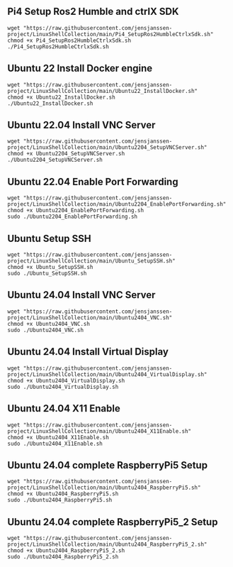 
## Pi4 Setup Ros2 Humble and ctrlX SDK
```
wget "https://raw.githubusercontent.com/jensjanssen-project/LinuxShellCollection/main/Pi4_SetupRos2HumbleCtrlxSdk.sh"
chmod +x Pi4_SetupRos2HumbleCtrlxSdk.sh
./Pi4_SetupRos2HumbleCtrlxSdk.sh
```

## Ubuntu 22 Install Docker engine
```
wget "https://raw.githubusercontent.com/jensjanssen-project/LinuxShellCollection/main/Ubuntu22_InstallDocker.sh"
chmod +x Ubuntu22_InstallDocker.sh
./Ubuntu22_InstallDocker.sh
```

## Ubuntu 22.04 Install VNC Server
```
wget "https://raw.githubusercontent.com/jensjanssen-project/LinuxShellCollection/main/Ubuntu2204_SetupVNCServer.sh"
chmod +x Ubuntu2204_SetupVNCServer.sh
./Ubuntu2204_SetupVNCServer.sh
```

## Ubuntu 22.04 Enable Port Forwarding
```
wget "https://raw.githubusercontent.com/jensjanssen-project/LinuxShellCollection/main/Ubuntu2204_EnablePortForwarding.sh"
chmod +x Ubuntu2204_EnablePortForwarding.sh
sudo ./Ubuntu2204_EnablePortForwarding.sh
```

## Ubuntu Setup SSH
```
wget "https://raw.githubusercontent.com/jensjanssen-project/LinuxShellCollection/main/Ubuntu_SetupSSH.sh"
chmod +x Ubuntu_SetupSSH.sh
sudo ./Ubuntu_SetupSSH.sh
```

## Ubuntu 24.04 Install VNC Server
```
wget "https://raw.githubusercontent.com/jensjanssen-project/LinuxShellCollection/main/Ubuntu2404_VNC.sh"
chmod +x Ubuntu2404_VNC.sh
sudo ./Ubuntu2404_VNC.sh
```

## Ubuntu 24.04 Install Virtual Display
```
wget "https://raw.githubusercontent.com/jensjanssen-project/LinuxShellCollection/main/Ubuntu2404_VirtualDisplay.sh"
chmod +x Ubuntu2404_VirtualDisplay.sh
sudo ./Ubuntu2404_VirtualDisplay.sh
```


## Ubuntu 24.04 X11 Enable
```
wget "https://raw.githubusercontent.com/jensjanssen-project/LinuxShellCollection/main/Ubuntu2404_X11Enable.sh"
chmod +x Ubuntu2404_X11Enable.sh
sudo ./Ubuntu2404_X11Enable.sh
```

## Ubuntu 24.04 complete RaspberryPi5 Setup
```
wget "https://raw.githubusercontent.com/jensjanssen-project/LinuxShellCollection/main/Ubuntu2404_RaspberryPi5.sh"
chmod +x Ubuntu2404_RaspberryPi5.sh
sudo ./Ubuntu2404_RaspberryPi5.sh
```

## Ubuntu 24.04 complete RaspberryPi5_2 Setup
```
wget "https://raw.githubusercontent.com/jensjanssen-project/LinuxShellCollection/main/Ubuntu2404_RaspberryPi5_2.sh"
chmod +x Ubuntu2404_RaspberryPi5_2.sh
sudo ./Ubuntu2404_RaspberryPi5_2.sh
```